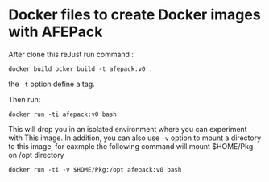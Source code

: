 # Docker files to create Docker images with AFEPack

After clone this reJust run command :

	docker build ocker build -t afepack:v0 .

the `-t` option define a tag.

Then run:
	
	docker run -ti afepack:v0 bash

This will drop you in an isolated environment where you can experiment with This image. In addition, you can also use `-v` option to mount a directory to this image, for eaxmple the following command will mount $HOME/Pkg on /opt directory 

	docker run -ti -v $HOME/Pkg:/opt afepack:v0 bash


